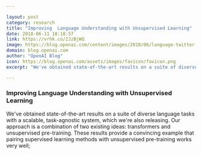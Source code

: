 ```yaml
---

layout: post
category: research
title: "Improving  Language Understanding with Unsupervised Learning"
date: 2018-06-11 18:18:57
link: https://vrhk.co/2JzBjWQ
image: https://blog.openai.com/content/images/2018/06/language-twitter-card.png
domain: blog.openai.com
author: "OpenAI Blog"
icon: https://blog.openai.com/assets/images/favicon/favicon.png
excerpt: "We've obtained state-of-the-art results on a suite of diverse language tasks with a scalable, task-agnostic system, which we're also releasing. Our approach is a combination of two existing ideas: transformers and unsupervised pre-training. These results provide a convincing example that pairing supervised learning methods with unsupervised pre-training works very well;"

---
```


### Improving  Language Understanding with Unsupervised Learning

We've obtained state-of-the-art results on a suite of diverse language tasks with a scalable, task-agnostic system, which we're also releasing. Our approach is a combination of two existing ideas: transformers and unsupervised pre-training. These results provide a convincing example that pairing supervised learning methods with unsupervised pre-training works very well;
